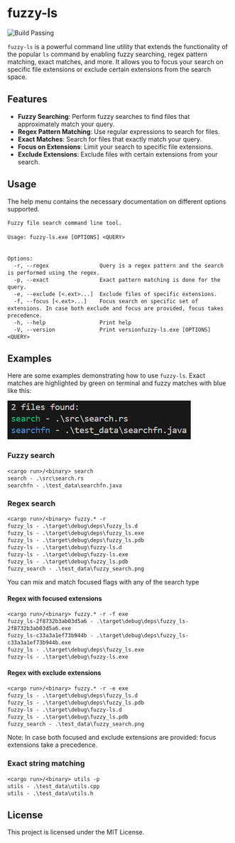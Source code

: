 # fuzzy-ls
![Build Passing](https://github.com/Ashwin-1709/fuzzy-ls/actions/workflows/rust.yml/badge.svg)

`fuzzy-ls` is a powerful command line utility that extends the functionality of the popular `ls` command by enabling fuzzy searching, regex pattern matching, exact matches, and more. It allows you to focus your search on specific file extensions or exclude certain extensions from the search space.

## Features

- **Fuzzy Searching**: Perform fuzzy searches to find files that approximately match your query.
- **Regex Pattern Matching**: Use regular expressions to search for files.
- **Exact Matches**: Search for files that exactly match your query.
- **Focus on Extensions**: Limit your search to specific file extensions.
- **Exclude Extensions**: Exclude files with certain extensions from your search.

## Usage

The help menu contains the necessary documentation on different options supported.

```
Fuzzy file search command line tool.

Usage: fuzzy-ls.exe [OPTIONS] <QUERY>


Options:
  -r, --regex                Query is a regex pattern and the search is performed using the regex.
  -p, --exact                Exact pattern matching is done for the query.
  -e, --exclude [<.ext>...]  Exclude files of specific extensions.
  -f, --focus [<.ext>...]    Focus search on specific set of extensions. In case both exclude and focus are provided, focus takes precedence.
  -h, --help                 Print help
  -V, --version              Print versionfuzzy-ls.exe [OPTIONS] <QUERY>
```
## Examples
Here are some examples demonstrating how to use `fuzzy-ls`. Exact matches are highlighted by green on terminal and fuzzy matches with blue like this:

![fuzzy_search](static/fuzzy_search.png)

### Fuzzy search
```shell
<cargo run>/<binary> search
search - .\src\search.rs
searchfn - .\test_data\searchfn.java
```

### Regex search
```shell
<cargo run>/<binary> fuzzy.* -r
fuzzy_ls - .\target\debug\deps\fuzzy_ls.d
fuzzy_ls - .\target\debug\deps\fuzzy_ls.exe
fuzzy_ls - .\target\debug\deps\fuzzy_ls.pdb
fuzzy-ls - .\target\debug\fuzzy-ls.d
fuzzy-ls - .\target\debug\fuzzy-ls.exe
fuzzy_ls - .\target\debug\fuzzy_ls.pdb
fuzzy_search - .\test_data\fuzzy_search.png
```

You can mix and match focused flags with any of the search type

#### Regex with focused extensions
```shell
<cargo run>/<binary> fuzzy.* -r -f exe
fuzzy_ls-2f8732b3ab03d5a6 - .\target\debug\deps\fuzzy_ls-2f8732b3ab03d5a6.exe
fuzzy_ls-c33a3a1ef73b944b - .\target\debug\deps\fuzzy_ls-c33a3a1ef73b944b.exe
fuzzy_ls - .\target\debug\deps\fuzzy_ls.exe
fuzzy-ls - .\target\debug\fuzzy-ls.exe
```

#### Regex with exclude extensions
```shell
<cargo run>/<binary> fuzzy.* -r -e exe
fuzzy_ls - .\target\debug\deps\fuzzy_ls.d
fuzzy_ls - .\target\debug\deps\fuzzy_ls.pdb
fuzzy-ls - .\target\debug\fuzzy-ls.d
fuzzy_ls - .\target\debug\fuzzy_ls.pdb
fuzzy_search - .\test_data\fuzzy_search.png
```

Note: In case both focused and exclude extensions are provided: focus extensions take a precedence.

### Exact string matching
```shell
<cargo run>/<binary> utils -p
utils - .\test_data\utils.cpp
utils - .\test_data\utils.h
```

## License
This project is licensed under the MIT License.